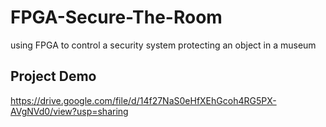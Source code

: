 # FPGA-Secure-The-Room
using FPGA to control a security system protecting an object in a museum

## Project Demo

https://drive.google.com/file/d/14f27NaS0eHfXEhGcoh4RG5PX-AVgNVd0/view?usp=sharing
